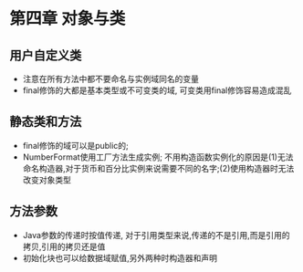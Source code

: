 # 第四章 对象与类

## 用户自定义类

* 注意在所有方法中都不要命名与实例域同名的变量
* final修饰的大都是基本类型或不可变类的域,  可变类用final修饰容易造成混乱

## 静态类和方法

* final修饰的域可以是public的;
* NumberFormat使用工厂方法生成实例; 不用构造函数实例化的原因是(1)无法命名构造器,对于货币和百分比实例来说需要不同的名字;(2)使用构造器时无法改变对象类型

##  方法参数

* Java参数的传递时按值传递, 对于引用类型来说,传递的不是引用,而是引用的拷贝,引用的拷贝还是值
* 初始化块也可以给数据域赋值,另外两种时构造器和声明

